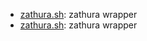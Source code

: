* [zathura.sh](https://gist.github.com/c47cd517d9f854727750#file-zathura-sh): zathura wrapper
* [zathura.sh](https://gist.github.com/c47cd517d9f854727750#file-zathura-sh): zathura wrapper
